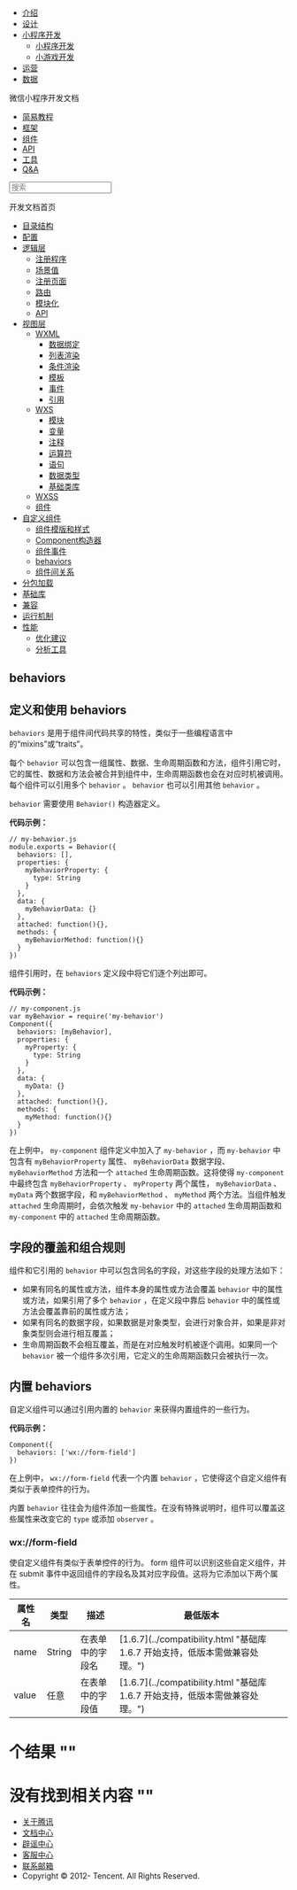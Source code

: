 <div class="book with-summary">

<div class="head">

<div class="head_box">

# [](javascript:; "_('微信公众平台 小程序')")

<div class="header_ctrls">

*   [介绍](https://mp.weixin.qq.com/debug/wxadoc/introduction/index.html)
*   [设计](https://mp.weixin.qq.com/debug/wxadoc/design/index.html)
*   [小程序开发](javascript:;)
    *   [小程序开发](https://mp.weixin.qq.com/debug/wxadoc/dev/index.html)
    *   [小游戏开发](https://mp.weixin.qq.com/debug/wxagame/dev/index.html)
*   [运营](https://mp.weixin.qq.com/debug/wxadoc/product/index.html)
*   [数据](https://mp.weixin.qq.com/debug/wxadoc/analysis/index.html)

</div>

</div>

</div>

<div class="sub_nav_box">

<div class="sub_nav_inner">

<div class="book-summary-opr" id="js-book-summary-opr"><a class="book-summary-btn"></a></div>

<div class="top_sub_nav">

<div class="top_title_wap"><span class="icon_title icon_dev"></span>

微信小程序开发文档

</div>

*   [简易教程](../../)
*   [框架](../MINA.html)
*   [组件](../../component/)
*   [API](../../api/)
*   [工具](../../devtools/devtools.html)
*   [Q&A](../../qa.html)

</div>

<div id="book-search-input" role="search">

<form><label for="search-input" class="search-icon" id="js-search-icon"></label><input type="text" id="search-input" name="search-input" placeholder="搜索"> </form>

</div>

</div>

</div>

<div class="book-summary">

<div class="book-summary-home" id="js-summary-home"><a><span class="icon_home_s icon_dev"></span><span class="s_title_2">开发文档首页</span></a></div>

<nav role="navigation">

*   [目录结构](../structure.html)
*   [配置](../config.html)
*   [逻辑层](../app-service/)
    *   [注册程序](../app-service/app.html)
    *   [场景值](../app-service/scene.html)
    *   [注册页面](../app-service/page.html)
    *   [路由](../app-service/route.html)
    *   [模块化](../app-service/module.html)
    *   [API](../app-service/api.html)
*   [视图层](../view/)
    *   [WXML](../view/wxml/)
        *   [数据绑定](../view/wxml/data.html)
        *   [列表渲染](../view/wxml/list.html)
        *   [条件渲染](../view/wxml/conditional.html)
        *   [模板](../view/wxml/template.html)
        *   [事件](../view/wxml/event.html)
        *   [引用](../view/wxml/import.html)
    *   [WXS](../view/wxs/)
        *   [模块](../view/wxs/01wxs-module.html)
        *   [变量](../view/wxs/02variate.html)
        *   [注释](../view/wxs/03annotation.html)
        *   [运算符](../view/wxs/04operator.html)
        *   [语句](../view/wxs/05statement.html)
        *   [数据类型](../view/wxs/06datatype.html)
        *   [基础类库](../view/wxs/07basiclibrary.html)
    *   [WXSS](../view/wxss.html)
    *   [组件](../view/component.html)
*   [自定义组件](./)
    *   [组件模版和样式](wxml-wxss.html)
    *   [Component构造器](component.html)
    *   [组件事件](events.html)
    *   [behaviors](behaviors.html)
    *   [组件间关系](relations.html)
*   [分包加载](../subpackages.html)
*   [基础库](../client-lib.html)
*   [兼容](../compatibility.html)
*   [运行机制](../operating-mechanism.html)
*   [性能](../performance/)
    *   [优化建议](../performance/tips.html)
    *   [分析工具](../performance/tools.html)

</nav>

</div>

<div class="book-body">

<div class="body-inner">

<div class="page-wrapper" tabindex="-1" role="main">

<div class="page-inner">

<div id="book-search-results">

<div class="search-noresults">

<section class="normal markdown-section">

# behaviors

## 定义和使用 behaviors

`behaviors` 是用于组件间代码共享的特性，类似于一些编程语言中的“mixins”或“traits”。

每个 `behavior` 可以包含一组属性、数据、生命周期函数和方法，组件引用它时，它的属性、数据和方法会被合并到组件中，生命周期函数也会在对应时机被调用。每个组件可以引用多个 `behavior` 。 `behavior` 也可以引用其他 `behavior` 。

`behavior` 需要使用 `Behavior()` 构造器定义。

**代码示例：**

    // my-behavior.js
    module.exports = Behavior({
      behaviors: [],
      properties: {
        myBehaviorProperty: {
          type: String
        }
      },
      data: {
        myBehaviorData: {}
      },
      attached: function(){},
      methods: {
        myBehaviorMethod: function(){}
      }
    })

组件引用时，在 `behaviors` 定义段中将它们逐个列出即可。

**代码示例：**

    // my-component.js
    var myBehavior = require('my-behavior')
    Component({
      behaviors: [myBehavior],
      properties: {
        myProperty: {
          type: String
        }
      },
      data: {
        myData: {}
      },
      attached: function(){},
      methods: {
        myMethod: function(){}
      }
    })

在上例中， `my-component` 组件定义中加入了 `my-behavior` ，而 `my-behavior` 中包含有 `myBehaviorProperty` 属性、 `myBehaviorData` 数据字段、 `myBehaviorMethod` 方法和一个 `attached` 生命周期函数。这将使得 `my-component` 中最终包含 `myBehaviorProperty` 、 `myProperty` 两个属性， `myBehaviorData` 、 `myData` 两个数据字段，和 `myBehaviorMethod` 、 `myMethod` 两个方法。当组件触发 `attached` 生命周期时，会依次触发 `my-behavior` 中的 `attached` 生命周期函数和 `my-component` 中的 `attached` 生命周期函数。

## 字段的覆盖和组合规则

组件和它引用的 `behavior` 中可以包含同名的字段，对这些字段的处理方法如下：

*   如果有同名的属性或方法，组件本身的属性或方法会覆盖 `behavior` 中的属性或方法，如果引用了多个 `behavior` ，在定义段中靠后 `behavior` 中的属性或方法会覆盖靠前的属性或方法；
*   如果有同名的数据字段，如果数据是对象类型，会进行对象合并，如果是非对象类型则会进行相互覆盖；
*   生命周期函数不会相互覆盖，而是在对应触发时机被逐个调用。如果同一个 `behavior` 被一个组件多次引用，它定义的生命周期函数只会被执行一次。

## 内置 behaviors

自定义组件可以通过引用内置的 `behavior` 来获得内置组件的一些行为。

**代码示例：**

    Component({
      behaviors: ['wx://form-field']
    })

在上例中， `wx://form-field` 代表一个内置 `behavior` ，它使得这个自定义组件有类似于表单控件的行为。

内置 `behavior` 往往会为组件添加一些属性。在没有特殊说明时，组件可以覆盖这些属性来改变它的 `type` 或添加 `observer` 。

### wx://form-field

使自定义组件有类似于表单控件的行为。 form 组件可以识别这些自定义组件，并在 submit 事件中返回组件的字段名及其对应字段值。这将为它添加以下两个属性。

<table>

<thead>

<tr>

<th>属性名</th>

<th>类型</th>

<th>描述</th>

<th>最低版本</th>

</tr>

</thead>

<tbody>

<tr>

<td>name</td>

<td>String</td>

<td>在表单中的字段名</td>

<td>[1.6.7](../compatibility.html "基础库 1.6.7 开始支持，低版本需做兼容处理。")</td>

</tr>

<tr>

<td>value</td>

<td>任意</td>

<td>在表单中的字段值</td>

<td>[1.6.7](../compatibility.html "基础库 1.6.7 开始支持，低版本需做兼容处理。")</td>

</tr>

</tbody>

</table>

</section>

</div>

<div class="search-results">

<div class="has-results">

# <span class="search-results-count"></span>个结果 "<span class="search-query"></span>"

</div>

<div class="no-results">

# 没有找到相关内容 "<span class="search-query"></span>"

</div>

</div>

</div>

</div>

</div>

<div class="foot" id="footer">

*   [关于腾讯](http://www.tencent.com/zh-cn/index.shtml)
*   [文档中心](https://mp.weixin.qq.com/debug/wxadoc/introduction/index.html?t=1484641676&)
*   [辟谣中心](https://mp.weixin.qq.com/cgi-bin/opshowpage?action=dispelinfo&lang=zh_CN&begin=1&count=9)
*   [客服中心](http://kf.qq.com/faq/120911VrYVrA1509086vyumm.html)
*   [联系邮箱](mailto:weixinmp@qq.com)
*   Copyright © 2012-<span id="s_copyright_year"></span> Tencent. All Rights Reserved.

</div>

</div>

[](events.html)[](relations.html)</div>

</div>